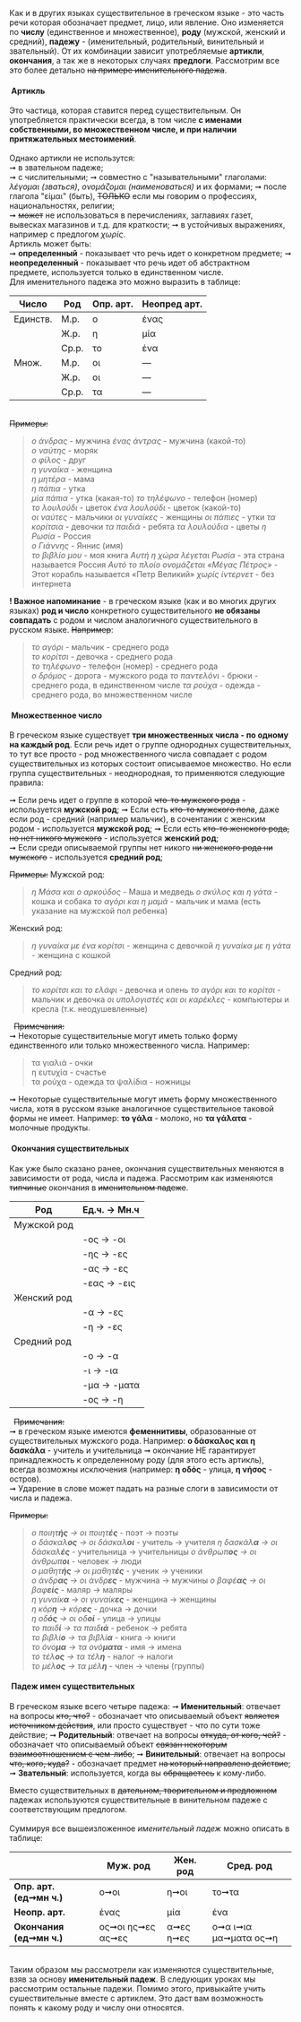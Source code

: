 Как и в других языках существительное в греческом языке - это часть речи которая обозначает предмет, лицо, или явление. Оно изменяется по **числу** (единственное и множественное), **роду** (мужской, женский и средний), **падежу** - (именительный, родительный, винительный и звательный). От их комбинации зависит употребляемые **артикли**, **окончания**, а так же в некоторых случаях **предлоги**. Рассмотрим все это более детально ~~на примере именительного падежа~~. 

#### &nbsp;Артикль
Это частица, которая ставится перед существительным. Он употребляется практически всегда, в том числе **с именами собственными, во множественном числе, и при наличии притяжательных местоимений**.  
&nbsp;  
Однако артикли не использутся:  
➞ в звательном падеже;  
➞ с числительными;
➞ совместно с "назывательными" глаголами: *λέγομαι (зваться)*, *ονομάζομαι (наименоваться)* и их формами;
➞ после глагола "είμαι" (быть), ~~ТОЛЬКО~~ если мы говорим о профессиях, национальностях, религии;  
➞ ~~может~~ не использоваться в перечислениях, заглавиях газет, вывесках магазинов и т.д. для краткости;
➞ в устойчивых выражениях, например с предлогом *χωρίς*.
&nbsp;  
Артикль может быть:  
➞ **определенный** - показывает что речь идет о конкретном предмете;
➞ **неопределенный** - показывает что речь идет об абстрактном предмете, используется только в единственном числе. 
&nbsp;  
Для именительного падежа это можно выразить в таблице:  

| Число  | Род   |Опр. арт. |Неопред арт.|
|--------|-------|----------|------------|
|Единств.| М.р.  | ο        | ένας       |
|        | Ж.р.  | η        | μία        |
|        | Ср.р. | το       | ένα        |
|Множ.   | М.р.  | οι       | —          |
|        | Ж.р.  | οι       | —          |
|        | Ср.р. | τα       | —          |
  
&nbsp;  
~~Примеры:~~ 
> *ο άνδρας* - мужчина
> *ένας άντρας* - мужчина (какой-то)  
> *ο ναύτης* - моряк  
> *ο φίλος* - друг  
> *η γυναίκα* - женщина  
> *η μητέρα* - мама  
> *η πάπια* - утка  
> *μία πάπια* - утка (какая-то)
> *το τηλέφωνο* - телефон (номер)  
> *το λουλούδι* - цветок
> *ένα λουλούδι* - цветок (какой-то)  
> *οι ναύτες* - мальчики
> *οι γυναίκες* - женщины
> *οι πάπιες* - утки
> *τα κορίτσια* - девочки
> *τα παιδιά* - ребята
> *τα λουλούδια* - цветы
> *η Ρωσία* - Россия  
> *ο Γιάννης* - Яннис (имя)  
> *το βιβλίο μου* - моя книга
> *Αυτή η χώρα λέγεται Ρωσία* - эта страна называется Россия
> *Αυτό το πλοίο ονομάζεται «Μέγας Πέτρος»* - Этот корабль называется «Петр Великий»
> *χωρίς ίντερνετ* - без интернета

**! Важное напоминание** - в греческом языке (как и во многих других языках) **род и число** конкретного существительного **не обязаны совпадать** с родом и числом аналогичного существительного в русском языке. ~~Например~~: 
> *το αγόρι* - мальчик - среднего рода  
> *το κορίτσι* - девочка - среднего рода  
> *το τηλέφωνο* - телефон (номер) - среднего рода  
> *ο δρόμος* - дорога - мужского рода
> *το παντελόνι* - брюки - среднего рода, в единственном числе
> *τα ρούχα* - одежда - среднего рода, во множественном числе


#### &nbsp;Множественное число 
В греческом языке существует **три множественных числа - по одному на каждый род**. Если речь идет о группе однородных существительных, то тут все просто - род множественного числа совпадает с родом существительных из которых состоит описываемое множество. Но если группа существительных - неоднородная, то применяются следующие правила:

➞ Если речь идет о группе в которой ~~что-то мужского рода~~ - используется **мужской род**;
➞ Если есть ~~кто-то мужского пола~~, даже если род - средний (например мальчик), в сочентании с женским родом - используется **мужской род**;
➞ Если есть ~~кто-то женского рода, но нет никого мужского~~ - используется **женский род**;  
➞ Если среди описываемой группы нет никого ~~ни женского рода ни мужского~~ - используется **средний род**;  

~~Примеры:~~
Мужской род:
> *η Μάσα και ο αρκούδος* - Маша и медведь 
> *ο σκύλος και η γάτα* - кошка и собака
> *το αγόρι και η μαμά* - мальчик и мама (есть указание на мужской пол ребенка)  

Женский род:  
> *η γυναίκα με ένα κορίτσι* - женщина с девочкой
> *η γυναίκα με η γάτα* - женщина с кошкой  

Средний род:
> *το κορίτσι και το ελάφι* - девочка и олень
> *το αγόρι και το κορίτσι* - мальчик и девочка
> *οι υπολογιστές και οι καρέκλες* - компьютеры и кресла (т.к. неодушевленные)


&nbsp;
~~Примечания:~~   
➞ Некоторые существительные могут иметь только форму единственного или только множественного числа. Например: 
> τα γιαλιά - очки  
> η ευτυχία - счастье  
> τα ρούχα - одежда
> τα ψαλίδια - ножницы  

➞ Некоторые существительные могут иметь форму множественного числа, хотя в русском языке аналогичное существительное таковой формы не имеет. Например: **το γάλα** - молоко, но  **τα γάλατα** - молочные продукты.



#### &nbsp;Окончания существительных
Как уже было сказано ранее, окончания существительных меняются в зависимости от рода, числа и падежа. Рассмотрим как изменяются ~~типчиные~~ окончания в ~~именительном падеже~~. 

| Род   | Ед.ч. →  Мн.ч |
|-------|----------|
| Мужской род|
||-ος → -οι|
||-ης  → -ες|
||-ας → -ες|
||-εας → -εις|  
|Женский род|
||-α → -ες |
||-η → -ες |
|Средний род|
|| -ο → -α | 
|| -ι → -ια | 
|| -μα → -ματα | 
|| -ος → -η | 

&nbsp;
~~Примечания:~~   
➞ в греческом языке имеются **феменнитивы**, образованные от существительных мужского рода. Например: **ο δάσκαλος και η δασκάλα** - учитель и учительница
➞ окончание НЕ гарантирует принадлежность к определенному роду (для этого есть артикль), всегда возможны исключения (например: **η οδός** - улица, **η νήσος** - остров).  
➞ Ударение в слове может падать на разные слоги в зависимости от числа и падежа.

~~Примеры:~~ 
> *ο ποιητ**ής** → οι ποιητ**ές*** - поэт → поэты  
> *ο δάσκαλ**ος** → οι δάσκαλ**οι*** - учитель → учителя
> *η δασκάλ**α** → οι δάσκαλ**ές*** - учительница → учительницы
> *ο άνθρωπ**ος** → οι άνθρωπ**οι*** - человек → люди   
> *ο μαθητ**ής** → οι μαθητ**ές*** - ученик → ученики  
> *ο άνδρ**ας** → οι άνδρ**ες*** -  мужчина → мужчины 
> *ο βαφέ**ας** → οι βαφ**είς*** - маляр → маляры    
> *η γυναίκ**α** → οι γυναίκ**ες*** - женщина → женщины  
> *η κόρ**η** →  κόρ**ες*** - дочка → дочки  
> *η οδ**ός** → οι οδ**οί*** - улица → улицы  
> *το παιδ**ί** → τα παιδ**ιά*** - ребенок → ребята  
> *το βιβλί**ο** → τα βιβλί**α*** - книга → книги  
> *το όνο**μα** → τα ονό**ματα*** - имя → имена  
> *το τέλ**ος** → τα τέλ**η*** - налог → налоги  
> *το μέλ**ος** → τα μέλ**η*** - член → члены (группы)  


#### &nbsp;Падеж имен существительных  
В греческом языке всего четыре падежа: 
➞ **Именительный**: отвечает на вопросы ~~кто, что?~~ - обозначает что описываемый объект ~~является источником действия~~, или просто существует - что по сути тоже действие;
➞ **Родительный**: отвечает на вопросы ~~откуда, от кого, чей?~~ - обозначает что описываемый объект ~~связан некоторым взаимоотношением с чем-либо~~;
➞ **Винительный**: отвечает на вопросы ~~что, кого, куда?~~ - обозначает предмет ~~на который направлено действие~~;
➞ **Звательный**: используется, когда вы ~~обращаетесь~~ к кому-либо.

Вместо существительных в ~~дательном, творительном и предложном~~ падежах используются существительные в винительном падеже с соответствующим предлогом.  
&nbsp;  
Суммируя все вышеизложенное *именительный падеж* можно описать в таблице:

|                            |   Муж. род     |       Жен. род            |        Сред. род                       |
|----------------------------|------------|-----------------------|------------------------------------|
|**Опр. арт. (ед➞мн ч.)**    |ο➞οι             |η➞οι                   |το➞τα                               |
|**Неопр. арт.**             |ένας             |μία                    |ένα                                 |
|**Окончания (ед➞мн ч.)**    |ος➞οι      ης➞ες      ας➞ες     |α➞ες           η➞ες       |ο➞α             ι➞ια       μα➞ματα      ος➞η|

&nbsp;  
Таким образом мы рассмотрели как изменяются существительные, взяв за основу **именительный падеж**. В следующих уроках мы рассмотрим остальные падежи. Помимо этого, привыкайте учить сушествительные вместе с артиклем. Это даст вам возможность понять к какому роду и числу они относятся.  
&nbsp;
   

